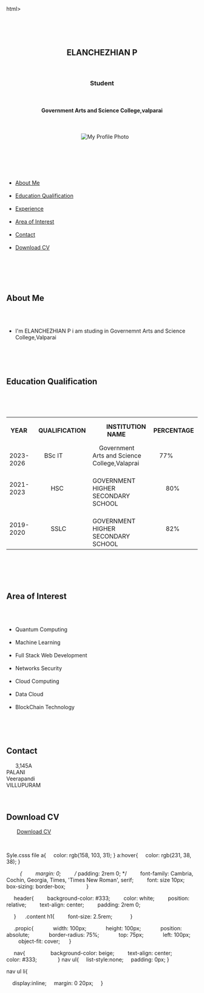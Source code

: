 html>
<html lang="en">
<head>
    <meta charset="UTF-8">
    <meta name="viewport" content="width=device-width, initial-scale=1.0">
    <link rel="icon" type="image/x-icon" href="./favicon.ico">
    <link rel="stylesheet" href="./style.css">
    <title>My Digital Portfolio</title>
</head>
<body>
       
<header>
    <section>   
    <h1>ELANCHEZHIAN P</h1>
        <h3>Student</h3>
        <h4>Government Arts and Science College,valparai</h4>
    </section>
    <div>
        <img src="./profilepic.jpg" alt="My Profile Photo" class="propic"/>
    </div>
</header>

<nav>
    <ul>
        <li><a href="#about">About Me</a></li>
        <li><a href="#edu">Education Qualification</a> </li>
        <li><a href="#exp">Experience</a></li>
        <li><a href="#interest">Area of Interest</a></li>
        <li> <a href="#contact">Contact</a></li>
        <li><a href="#download">Download CV</a></li>
    </ul>
</nav>

<section id="about">
    <div class="content">
        <br>
    <h2>About Me
    </h2>
    <ul>
        <li>I'm ELANCHEZHIAN P i am studing in Governemnt Arts and Science College,Valparai</li>
       
    </ul>
</div>
</section>

<section id="edu">
    <div class="content">
    <h2>Education Qualification
    </h2>
    <table boder="1" cellpadding="10" cellspacing="5" width="90%" class="txtalign">
<tr>
    <th>
        YEAR
    </th>
    <th>
        QUALIFICATION
    </th>
    <th>
        INSTITUTION NAME
    </th>
    <th>
        PERCENTAGE
    </th>
</tr>

<tr>
<td>
    2023-2026
</td>
<td>
    BSc IT
</td>
<td>
    Government Arts and Science College,Valaprai
</td>
<td>
    77%
</td>
</tr>

<tr>
    <td>
        2021-2023
    </td>
    <td>
        HSC
    </td>
    <td>
        GOVERNMENT HIGHER SECONDARY SCHOOL
    </td>
    <td>
        80%
    </td>
    </tr>
    <tr>
    <td>
        2019-2020
    </td>
    <td>
        SSLC
    </td>
    <td>
        GOVERNMENT HIGHER SECONDARY SCHOOL
    </td>
    <td>
        82%
    </td>
    </tr>

    </table>
    
</div>
</section>


<section id="interest">
    <div class="content">
    <h2>Area of Interest
    </h2>
    <ul>
        <li>Quantum Computing</li>
        <li>Machine Learning</li>
        <li>Full Stack Web Development</li>
        <li>Networks Security</li>
        <li>Cloud Computing</li>
        <li>Data Cloud</li>
        <li>BlockChain Technology</li>
        </ul>
</div>
</section>

<section id="contact">
    <div class="content">
    <h2>Contact
    </h2>
      3,145A
        <br>PALANI
        <br>Veerapandi
        <br>VILLUPURAM 
    </div>
</section>

<section id="download">
    <div class="content">
    <h2>Download CV
    </h2>
       <a href="./Cer11.pdf" class="download-button" target="_blank">Download CV</a>
    </div>
</section>

    </body>
</html>



Syle.csss file
a{
    color: rgb(158, 103, 31);
}
a:hover{
    color: rgb(231, 38, 38);
}

    
     *{
        margin: 0;
        /* padding: 2rem 0; */
        font-family: Cambria, Cochin, Georgia, Times, 'Times New Roman', serif;
        font: size 10px;
        box-sizing: border-box;
        
     }

     header{
        background-color: #333;
        color: white;
        position: relative;
        text-align: center;
        padding: 2rem 0;

     }
     .content h1{
        font-size: 2.5rem;
     
     }

     .propic{
            width: 100px;
            height: 100px;
            position: absolute;
            border-radius: 75%;
            top: 75px;
            left: 100px;
            object-fit: cover;
     }

     nav{
       
        background-color: beige;
        text-align: center;
        color: #333;
       
     }
nav ul{
    list-style:none;
    padding: 0px;
}

nav ul li{

    display:inline;
    margin: 0 20px;
    
}
